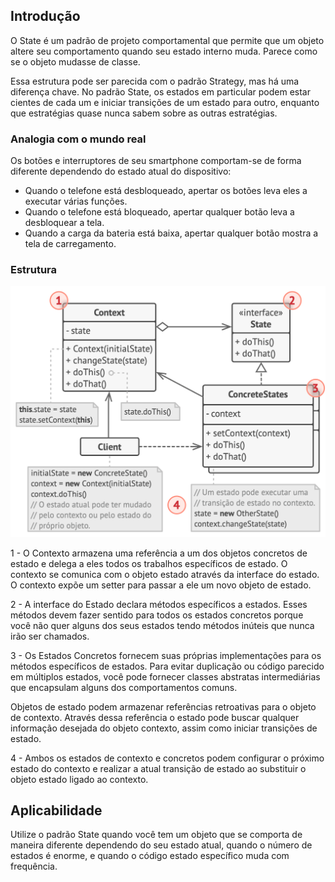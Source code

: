 ## Introdução

O State é um padrão de projeto comportamental que permite que um objeto altere seu comportamento quando seu estado interno muda. Parece como se o objeto mudasse de classe.

Essa estrutura pode ser parecida com o padrão Strategy, mas há uma diferença chave. No padrão State, os estados em particular podem estar cientes de cada um e iniciar transições de um estado para outro, enquanto que estratégias quase nunca sabem sobre as outras estratégias.

### Analogia com o mundo real
Os botões e interruptores de seu smartphone comportam-se de forma diferente dependendo do estado atual do dispositivo:

- Quando o telefone está desbloqueado, apertar os botões leva eles a executar várias funções.
- Quando o telefone está bloqueado, apertar qualquer botão leva a desbloquear a tela.
- Quando a carga da bateria está baixa, apertar qualquer botão mostra a tela de carregamento.

### Estrutura

![alt text](image.png)

1 - O Contexto armazena uma referência a um dos objetos concretos de estado e delega a eles todos os trabalhos específicos de estado. O contexto se comunica com o objeto estado através da interface do estado. O contexto expõe um setter para passar a ele um novo objeto de estado.

2 - A interface do Estado declara métodos específicos a estados. Esses métodos devem fazer sentido para todos os estados concretos porque você não quer alguns dos seus estados tendo métodos inúteis que nunca irão ser chamados.

3 - Os Estados Concretos fornecem suas próprias implementações para os métodos específicos de estados. Para evitar duplicação ou código parecido em múltiplos estados, você pode fornecer classes abstratas intermediárias que encapsulam alguns dos comportamentos comuns.

Objetos de estado podem armazenar referências retroativas para o objeto de contexto. Através dessa referência o estado pode buscar qualquer informação desejada do objeto contexto, assim como iniciar transições de estado.

4 - Ambos os estados de contexto e concretos podem configurar o próximo estado do contexto e realizar a atual transição de estado ao substituir o objeto estado ligado ao contexto.


## Aplicabilidade

 Utilize o padrão State quando você tem um objeto que se comporta de maneira diferente dependendo do seu estado atual, quando o número de estados é enorme, e quando o código estado específico muda com frequência.